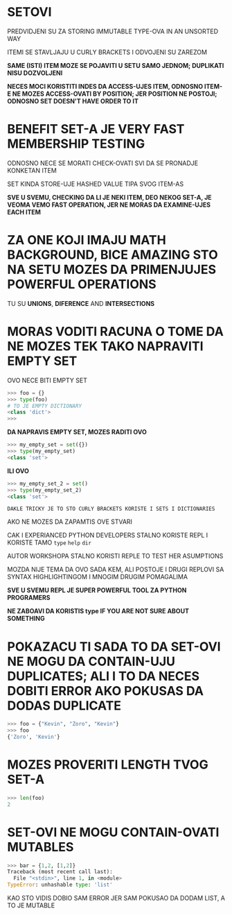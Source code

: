 # SETOVI

PREDVIDJENI SU ZA STORING IMMUTABLE TYPE-OVA IN AN UNSORTED WAY

ITEMI SE STAVLJAJU U CURLY BRACKETS I ODVOJENI SU ZAREZOM

**SAME (ISTI) ITEM MOZE SE POJAVITI U SETU SAMO JEDNOM; DUPLIKATI NISU DOZVOLJENI**

**NECES MOCI KORISTITI INDES DA ACCESS-UJES ITEM, ODNOSNO ITEM-E NE MOZES ACCESS-OVATI BY POSITION; JER POSITION NE POSTOJI; ODNOSNO SET DOESN'T HAVE ORDER TO IT**

# BENEFIT SET-A JE VERY FAST MEMBERSHIP TESTING

ODNOSNO NECE SE MORATI CHECK-OVATI SVI DA SE PRONADJE KONKETAN ITEM

SET KINDA STORE-UJE HASHED VALUE TIPA SVOG ITEM-AS

**SVE U SVEMU, CHECKING DA LI JE NEKI ITEM, DEO NEKOG SET-A, JE VEOMA VEMO FAST OPERATION, JER NE MORAS DA EXAMINE-UJES EACH ITEM**

# ZA ONE KOJI IMAJU MATH BACKGROUND, BICE AMAZING STO NA SETU MOZES DA PRIMENJUJES POWERFUL OPERATIONS

TU SU **UNIONS**, **DIFERENCE** AND **INTERSECTIONS**

# MORAS VODITI RACUNA O TOME DA NE MOZES TEK TAKO NAPRAVITI EMPTY SET

OVO NECE BITI EMPTY SET

```py
>>> foo = {}
>>> type(foo)
# TO JE EMPTY DICTIONARY
<class 'dict'>
>>> 
```

**DA NAPRAVIS EMPTY SET, MOZES RADITI OVO**

```py
>>> my_empty_set = set({})
>>> type(my_empty_set)
<class 'set'>
```

**ILI OVO**

```py
>>> my_empty_set_2 = set()
>>> type(my_empty_set_2)
<class 'set'>
```

`DAKLE TRICKY JE TO STO CURLY BRACKETS KORISTE I SETS I DICTIONARIES`

AKO NE MOZES DA ZAPAMTIS OVE STVARI

CAK I EXPERIANCED PYTHON DEVELOPERS STALNO KORISTE REPL I KORISTE TAMO `type` `help` `dir`

AUTOR WORKSHOPA STALNO KORISTI REPLE TO TEST HER ASUMPTIONS

MOZDA NIJE TEMA DA OVO SADA KEM, ALI POSTOJE I DRUGI REPLOVI SA SYNTAX HIGHLIGHTINGOM I MNOGIM DRUGIM POMAGALIMA

**SVE U SVEMU REPL JE SUPER POWERFUL TOOL ZA PYTHON PROGRAMERS**

**NE ZABOAVI DA KORISTIS type IF YOU ARE NOT SURE ABOUT SOMETHING**

# POKAZACU TI SADA TO DA SET-OVI NE MOGU DA CONTAIN-UJU DUPLICATES; ALI I TO DA NECES DOBITI ERROR AKO POKUSAS DA DODAS DUPLICATE

```py
>>> foo = {"Kevin", "Zoro", "Kevin"}
>>> foo
{'Zoro', 'Kevin'}
```

# MOZES PROVERITI LENGTH TVOG SET-A

```py
>>> len(foo)
2
```

# SET-OVI NE MOGU CONTAIN-OVATI MUTABLES

```py
>>> bar = {1,2, [1,2]}
Traceback (most recent call last):
  File "<stdin>", line 1, in <module>
TypeError: unhashable type: 'list'
```
KAO STO VIDIS DOBIO SAM ERROR JER SAM POKUSAO DA DODAM LIST, A TO JE MUTABLE


